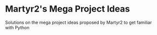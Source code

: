 # Martyr2's Mega Project Ideas
Solutions on the mega project ideas proposed by Martyr2 to get familiar with Python
